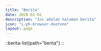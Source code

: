 ```yaml
---
title: "Berita"
date: 2020-01-01
description: "Ini adalah halaman berita"
icon: "i-ph-browser-duotone"
layout: page
---
```


::berita-list{path="berita"}
::
